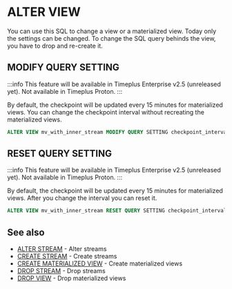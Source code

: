 # ALTER VIEW
You can use this SQL to change a view or a materialized view. Today only the settings can be changed. To change the SQL query behinds the view, you have to drop and re-create it.

## MODIFY QUERY SETTING

:::info
This feature will be available in Timeplus Enterprise v2.5 (unreleased yet). Not available in Timeplus Proton.
:::

By default, the checkpoint will be updated every 15 minutes for materialized views. You can change the checkpoint interval without recreating the materialized views.

```sql
ALTER VIEW mv_with_inner_stream MODIFY QUERY SETTING checkpoint_interval=600
```

## RESET QUERY SETTING

:::info
This feature will be available in Timeplus Enterprise v2.5 (unreleased yet). Not available in Timeplus Proton.
:::

By default, the checkpoint will be updated every 15 minutes for materialized views. After you change the interval you can reset it.

```sql
ALTER VIEW mv_with_inner_stream RESET QUERY SETTING checkpoint_interval
```

## See also

* [ALTER STREAM](sql-alter-stream) - Alter streams
* [CREATE STREAM](sql-create-stream) - Create streams
* [CREATE MATERIALIZED VIEW](sql-create-materialized-view) - Create materialized views
* [DROP STREAM](sql-drop-stream) - Drop streams
* [DROP VIEW](sql-drop-view) - Drop materialized views
